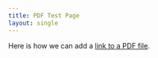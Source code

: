 ```yaml
---
title: PDF Test Page
layout: single
---
```

Here is how we can add a [link to a PDF file](</files/AKC FAQ.pdf>).
